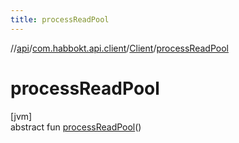 ```yaml
---
title: processReadPool
---
```

//[api](../../../index.html)/[com.habbokt.api.client](../index.html)/[Client](index.html)/[processReadPool](process-read-pool.html)



# processReadPool



[jvm]\
abstract fun [processReadPool](process-read-pool.html)()




